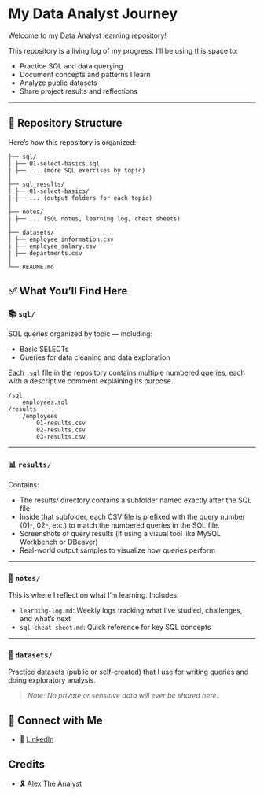 # My Data Analyst Journey


Welcome to my Data Analyst learning repository!

This repository is a living log of my progress. I’ll be using this space to:
- Practice SQL and data querying
- Document concepts and patterns I learn
- Analyze public datasets
- Share project results and reflections

---

## 📁 Repository Structure

Here’s how this repository is organized:

```data-analyst/
├── sql/
│ ├── 01-select-basics.sql
| ├── ... (more SQL exercises by topic)
│
├── sql_results/
│ ├── 01-select-basics/
| ├── ... (output folders for each topic)
│
├── notes/
| ├── ... (SQL notes, learning log, cheat sheets)
│
├── datasets/
│ ├── employee_information.csv
| ├── employee_salary.csv
| ├── departments.csv
│
└── README.md
```


## ✅ What You’ll Find Here

### 📚 `sql/`
SQL queries organized by topic — including:
- Basic SELECTs
- Queries for data cleaning and data exploration

Each `.sql` file in the repository contains multiple numbered queries, each with a descriptive comment explaining its purpose.

```
/sql
    employees.sql
/results
    /employees
        01-results.csv
        02-results.csv
        03-results.csv
```

---

### 📊 `results/`
Contains:
- The results/ directory contains a subfolder named exactly after the SQL file
- Inside that subfolder, each CSV file is prefixed with the query number (01-, 02-, etc.) to match the numbered queries in the SQL file.
- Screenshots of query results (if using a visual tool like MySQL Workbench or DBeaver)
- Real-world output samples to visualize how queries perform

---

### 🧠 `notes/`
This is where I reflect on what I’m learning. Includes:
- `learning-log.md`: Weekly logs tracking what I’ve studied, challenges, and what’s next
- `sql-cheat-sheet.md`: Quick reference for key SQL concepts

---

### 📁 `datasets/`
Practice datasets (public or self-created) that I use for writing queries and doing exploratory analysis.
> *Note: No private or sensitive data will ever be shared here.*


## 🔗 Connect with Me

- 💼 [LinkedIn](https://www.linkedin.com/in/grecia-bueno-57a07512a/)

## Credits
- 🎗️ [Alex The Analyst](https://www.youtube.com/watch?v=wQQR60KtnFY&t=9845s)
